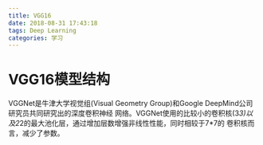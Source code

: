 ```yaml
---
title: VGG16
date: 2018-08-31 17:43:18
tags: Deep Learning
categories: 学习
---
```

# VGG16模型结构
VGGNet是牛津大学视觉组(Visual Geometry Group)和Google DeepMind公司研究员共同研究出的深度卷积神经
网络。VGGNet使用的比较小的卷积核(3*3)以及2*2的最大池化层，通过增加层数增强非线性性能，同时相较于7*7的
卷积核而言，减少了参数。
